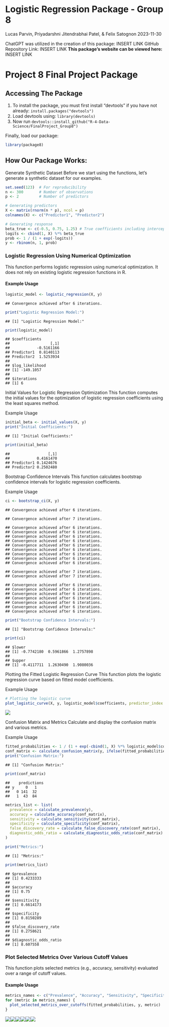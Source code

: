 Logistic Regression Package - Group 8
================
Lucas Parvin, Priyadarshni Jitendrabhai Patel, & Felix Satognon
2023-11-30

ChatGPT was utilized in the creation of this package: INSERT LINK GitHub
Repository Link: INSERT LINK **This package’s website can be viewed
here:** INSERT LINK

# Project 8 Final Project Package

## Accessing The Package

1.  To install the package, you must first install “devtools” if you
    have not already: `install.packages("devtools")`
2.  Load devtools using: `library(devtools)`
3.  Now run
    `devtools::install_github("R-4-Data-Science/FinalProject_Group8")`

Finally, load our package:

``` r
library(package8)
```

## How Our Package Works:

Generate Synthetic Dataset Before we start using the functions, let’s
generate a synthetic dataset for our examples.

``` r
set.seed(123)  # For reproducibility
n <- 300       # Number of observations
p <- 2         # Number of predictors

# Generating predictors
X <- matrix(rnorm(n * p), ncol = p)
colnames(X) <- c("Predictor1", "Predictor2")

# Generating response
beta_true <- c(-0.5, 0.75, 1.25) # True coefficients including intercept
logits <- cbind(1, X) %*% beta_true
prob <- 1 / (1 + exp(-logits))
y <- rbinom(n, 1, prob)
```

### Logistic Regression Using Numerical Optimization

This function performs logistic regression using numerical optimization.
It does not rely on existing logistic regression functions in R.

#### Example Usage

``` r
logistic_model <- logistic_regression(X, y)
```

    ## Convergence achieved after 6 iterations.

``` r
print("Logistic Regression Model:")
```

    ## [1] "Logistic Regression Model:"

``` r
print(logistic_model)
```

    ## $coefficients
    ##                  [,1]
    ##            -0.5161166
    ## Predictor1  0.8140113
    ## Predictor2  1.5253934
    ## 
    ## $log_likelihood
    ## [1] -149.1057
    ## 
    ## $iterations
    ## [1] 6

Initial Values for Logistic Regression Optimization This function
computes the initial values for the optimization of logistic regression
coefficients using the least squares method.

Example Usage

``` r
initial_beta <- initial_values(X, y)
print("Initial Coefficients:")
```

    ## [1] "Initial Coefficients:"

``` r
print(initial_beta)
```

    ##                 [,1]
    ##            0.4161470
    ## Predictor1 0.1424676
    ## Predictor2 0.2502480

Bootstrap Confidence Intervals This function calculates bootstrap
confidence intervals for logistic regression coefficients.

Example Usage

``` r
ci <- bootstrap_ci(X, y)
```

    ## Convergence achieved after 6 iterations.

    ## Convergence achieved after 7 iterations.

    ## Convergence achieved after 6 iterations.
    ## Convergence achieved after 6 iterations.
    ## Convergence achieved after 6 iterations.
    ## Convergence achieved after 6 iterations.
    ## Convergence achieved after 6 iterations.
    ## Convergence achieved after 6 iterations.
    ## Convergence achieved after 6 iterations.
    ## Convergence achieved after 6 iterations.
    ## Convergence achieved after 6 iterations.

    ## Convergence achieved after 7 iterations.
    ## Convergence achieved after 7 iterations.

    ## Convergence achieved after 6 iterations.
    ## Convergence achieved after 6 iterations.
    ## Convergence achieved after 6 iterations.
    ## Convergence achieved after 6 iterations.
    ## Convergence achieved after 6 iterations.
    ## Convergence achieved after 6 iterations.
    ## Convergence achieved after 6 iterations.

``` r
print("Bootstrap Confidence Intervals:")
```

    ## [1] "Bootstrap Confidence Intervals:"

``` r
print(ci)
```

    ## $lower
    ## [1] -0.7742180  0.5961866  1.2757898
    ## 
    ## $upper
    ## [1] -0.4117711  1.2630490  1.9080036

Plotting the Fitted Logistic Regression Curve This function plots the
logistic regression curve based on fitted model coefficients.

Example Usage

``` r
# Plotting the logistic curve
plot_logistic_curve(X, y, logistic_model$coefficients, predictor_index = 1)
```

![](README_files/figure-gfm/unnamed-chunk-6-1.png)<!-- -->

Confusion Matrix and Metrics Calculate and display the confusion matrix
and various metrics.

Example Usage

``` r
fitted_probabilities <- 1 / (1 + exp(-cbind(1, X) %*% logistic_model$coefficients))
conf_matrix <- calculate_confusion_matrix(y, ifelse(fitted_probabilities > 0.5, 1, 0))
print("Confusion Matrix:")
```

    ## [1] "Confusion Matrix:"

``` r
print(conf_matrix)
```

    ##    predictions
    ## y     0   1
    ##   0 141  32
    ##   1  43  84

``` r
metrics_list <- list(
  prevalence = calculate_prevalence(y),
  accuracy = calculate_accuracy(conf_matrix),
  sensitivity = calculate_sensitivity(conf_matrix),
  specificity = calculate_specificity(conf_matrix),
  false_discovery_rate = calculate_false_discovery_rate(conf_matrix),
  diagnostic_odds_ratio = calculate_diagnostic_odds_ratio(conf_matrix)
)

print("Metrics:")
```

    ## [1] "Metrics:"

``` r
print(metrics_list)
```

    ## $prevalence
    ## [1] 0.4233333
    ## 
    ## $accuracy
    ## [1] 0.75
    ## 
    ## $sensitivity
    ## [1] 0.6614173
    ## 
    ## $specificity
    ## [1] 0.8150289
    ## 
    ## $false_discovery_rate
    ## [1] 0.2758621
    ## 
    ## $diagnostic_odds_ratio
    ## [1] 8.607558

### Plot Selected Metrics Over Various Cutoff Values

This function plots selected metrics (e.g., accuracy, sensitivity)
evaluated over a range of cutoff values.

#### Example Usage

``` r
metrics_names <- c("Prevalence", "Accuracy", "Sensitivity", "Specificity", "False Discovery Rate", "Diagnostic Odds Ratio")
for (metric in metrics_names) {
  plot_selected_metrics_over_cutoffs(fitted_probabilities, y, metric)
}
```

![](README_files/figure-gfm/unnamed-chunk-8-1.png)<!-- -->![](README_files/figure-gfm/unnamed-chunk-8-2.png)<!-- -->![](README_files/figure-gfm/unnamed-chunk-8-3.png)<!-- -->![](README_files/figure-gfm/unnamed-chunk-8-4.png)<!-- -->![](README_files/figure-gfm/unnamed-chunk-8-5.png)<!-- -->![](README_files/figure-gfm/unnamed-chunk-8-6.png)<!-- -->
